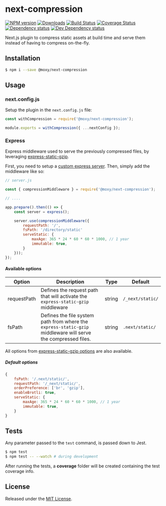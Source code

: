 # next-compression

[![NPM version][npm-image]][npm-url] [![Downloads][downloads-image]][npm-url] [![Build Status][travis-image]][travis-url] [![Coverage Status][codecov-image]][codecov-url] [![Dependency status][david-dm-image]][david-dm-url] [![Dev Dependency status][david-dm-dev-image]][david-dm-dev-url]

[npm-url]:https://npmjs.org/package/@moxy/next-compression
[downloads-image]:https://img.shields.io/npm/dm/@moxy/next-compression.svg
[npm-image]:https://img.shields.io/npm/v/@moxy/next-compression.svg
[travis-url]:https://travis-ci.org/moxystudio/next-compression
[travis-image]:http://img.shields.io/travis/moxystudio/next-compression/master.svg
[codecov-url]:https://codecov.io/gh/moxystudio/next-compression
[codecov-image]:https://img.shields.io/codecov/c/github/moxystudio/next-compression/master.svg
[david-dm-url]:https://david-dm.org/moxystudio/next-compression
[david-dm-image]:https://img.shields.io/david/moxystudio/next-compression.svg
[david-dm-dev-url]:https://david-dm.org/moxystudio/next-compression?type=dev
[david-dm-dev-image]:https://img.shields.io/david/dev/moxystudio/next-compression.svg

Next.js plugin to compress static assets at build time and serve them instead of having to compress on-the-fly.

## Installation

```sh
$ npm i --save @moxy/next-compression
```

## Usage

### next.config.js

Setup the plugin in the `next.config.js` file:

```js
const withCompression = require('@moxy/next-compression');

module.exports = withCompression({ ...nextConfig });
```

### Express

Express middleware used to serve the previously compressed files, by leveraging [express-static-gzip](https://www.npmjs.com/package/express-static-gzip).

First, you need to setup a [custom express server]( https://github.com/zeit/next.js/tree/master/examples/custom-server-express). Then, simply add the middleware like so:

```js
// server.js

const { compressionMiddleware } = require('@moxy/next-compression');

// ....

app.prepare().then(() => {
    const server = express();

    server.use(compressionMiddleware({
        requestPath: '/',
        fsPath: '/directory/static'
        serveStatic: {
            maxAge: 365 * 24 * 60 * 60 * 1000, // 1 year
            immutable: true,
        }
    }));
});

```

#### Available options

| Option | Description | Type | Default |
|  ---   |     ---     | ---  |   ---   |
| requestPath   | Defines the request path that will activate the `express-static-gzip` middleware  | string  | `/_next/static/` |
| fsPath   | Defines the file system path from where the `express-static-gzip` middleware will serve the compressed files. | string  | `.next/static/` |

All options from [express-static-gzip options](https://www.npmjs.com/package/express-static-gzip#available-options) are also available.

##### Default options

```js
{
    fsPath: '/.next/static/',
    requestPath: '/_next/static/',
    orderPreference: ['br', 'gzip'],
    enableBrotli: true,
    serveStatic: {
        maxAge: 365 * 24 * 60 * 60 * 1000, // 1 year
        immutable: true,
    }
}
```

## Tests

Any parameter passed to the `test` command, is passed down to Jest.

```sh
$ npm test
$ npm test -- --watch # during development
```

After running the tests, a **coverage** folder will be created containing the test coverage info.

## License

Released under the [MIT License](http://www.opensource.org/licenses/mit-license.php).

